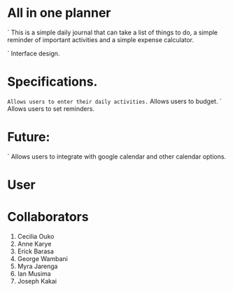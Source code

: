 
# All in one planner 
` This is a simple daily journal that can take a list of things to do, a simple reminder of important activities and a simple expense calculator.

` Interface design.

# Specifications.
` Allows users to enter their daily activities.
` Allows users to budget.
` Allows users to set reminders.

# Future: 
` Allows users to integrate with google calendar and other calendar options.

# User 

# Collaborators
1. Cecilia Ouko
2. Anne Karye
3. Erick Barasa
4. George Wambani
5. Myra Jarenga
6. Ian Musima
7. Joseph Kakai
